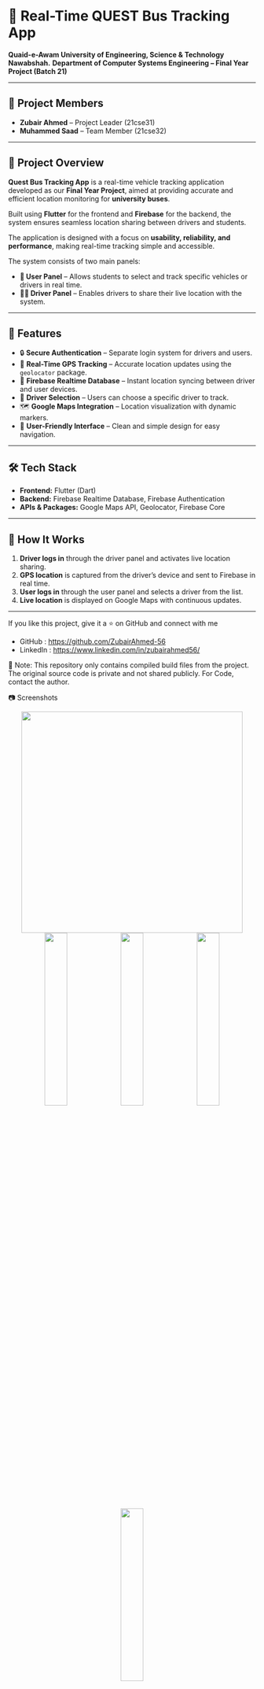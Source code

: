 # 🚗 **Real-Time QUEST Bus Tracking App**

**Quaid-e-Awam University of Engineering, Science & Technology Nawabshah.**
**Department of Computer Systems Engineering – Final Year Project (Batch 21)**

---

## 👥 **Project Members**

* **Zubair Ahmed** – Project Leader (21cse31)
* **Muhammed Saad** – Team Member (21cse32)

---

## 🧾 **Project Overview**

**Quest Bus Tracking App** is a real-time vehicle tracking application developed as our **Final Year Project**, aimed at providing accurate and efficient location monitoring for **university buses**.

Built using **Flutter** for the frontend and **Firebase** for the backend, the system ensures seamless location sharing between drivers and students.

The application is designed with a focus on **usability, reliability, and performance**, making real-time tracking simple and accessible.

The system consists of two main panels:

* **👤 User Panel** – Allows students to select and track specific vehicles or drivers in real time.
* **👨‍✈️ Driver Panel** – Enables drivers to share their live location with the system.

---

## 🎯 **Features**

* 🔒 **Secure Authentication** – Separate login system for drivers and users.
* 📍 **Real-Time GPS Tracking** – Accurate location updates using the `geolocator` package.
* 📡 **Firebase Realtime Database** – Instant location syncing between driver and user devices.
* 🔄 **Driver Selection** – Users can choose a specific driver to track.
* 🗺️ **Google Maps Integration** – Location visualization with dynamic markers.
* 📲 **User-Friendly Interface** – Clean and simple design for easy navigation.

---

## 🛠️ **Tech Stack**

* **Frontend:** Flutter (Dart)
* **Backend:** Firebase Realtime Database, Firebase Authentication
* **APIs & Packages:** Google Maps API, Geolocator, Firebase Core

---

## 📌 **How It Works**

1. **Driver logs in** through the driver panel and activates live location sharing.
2. **GPS location** is captured from the driver’s device and sent to Firebase in real time.
3. **User logs in** through the user panel and selects a driver from the list.
4. **Live location** is displayed on Google Maps with continuous updates.

---

If you like this project, give it a ⭐ on GitHub and connect with me
- GitHub : https://github.com/ZubairAhmed-56
- LinkedIn : https://www.linkedin.com/in/zubairahmed56/

📌 Note:
This repository only contains compiled build files from the project.
The original source code is private and not shared publicly.
For Code, contact the author.

📷 Screenshots
<p align="center">
  <img src="screenshots/ss1.png"  height="450" />
  <img src="screenshots/ss2.jpeg" width="30%" height="auto" />
  <img src="screenshots/ss3.jpeg" width="30%" height="auto" />
  <img src="screenshots/ss4.jpeg" width="30%" height="auto" />
  <img src="screenshots/ss5.jpeg" width="30%" height="auto" />
  <img src="screenshots/ss6.jpeg" height="400" />
  <img src="screenshots/ss7.jpeg"  height="430" />
  <img src="screenshots/ss8.jpeg"  height="430" />
